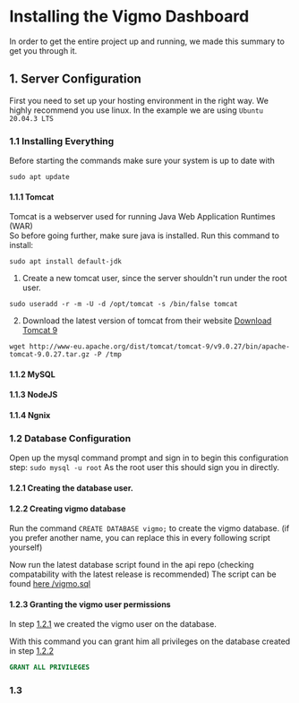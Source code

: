 # Installing the Vigmo Dashboard
In order to get the entire project up and running, we made this summary to get you through it.

## 1. Server Configuration
First you need to set up your hosting environment in the right way. We highly recommend you use linux. In the example we are using `Ubuntu 20.04.3 LTS`

### 1.1 Installing Everything
Before starting the commands make sure your system is up to date with 
```shell
sudo apt update
```
#### 1.1.1 Tomcat
Tomcat is a webserver used for running Java Web Application Runtimes (WAR)  
So before going further, make sure java is installed. Run this command to install: 
```shell
sudo apt install default-jdk
```
  1. Create a new tomcat user, since the server shouldn't run under the root user.
```shell
sudo useradd -r -m -U -d /opt/tomcat -s /bin/false tomcat
```
  2. Download the latest version of tomcat from their website [Download Tomcat 9](https://tomcat.apache.org/download-90.cgi)
```shell
wget http://www-eu.apache.org/dist/tomcat/tomcat-9/v9.0.27/bin/apache-tomcat-9.0.27.tar.gz -P /tmp
```

#### 1.1.2 MySQL

#### 1.1.3 NodeJS

#### 1.1.4 Ngnix

### 1.2 Database Configuration
Open up the mysql command prompt and sign in to begin this configuration step: 
`sudo mysql -u root` As the root user this should sign you in directly.

#### 1.2.1 Creating the database user.

#### 1.2.2 Creating vigmo database

Run the command `CREATE DATABASE vigmo;` to create the vigmo database. (if you prefer another name, you can replace this in every following script yourself)

Now run the latest database script found in the api repo (checking compatability with the latest release is recommended)
The script can be found [here /vigmo.sql](https://github.com/NHL-S-Vigmo/Api/blob/master/vigmo.sql)

#### 1.2.3 Granting the vigmo user permissions
In step [1.2.1](#1.2.1) we created the vigmo user on the database.

With this command you can grant him all privileges on the database created in step [1.2.2](#1.2.2)

```sql
GRANT ALL PRIVILEGES
```

### 1.3 
